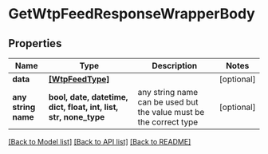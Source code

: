 # GetWtpFeedResponseWrapperBody


## Properties
Name | Type | Description | Notes
------------ | ------------- | ------------- | -------------
**data** | [**[WtpFeedType]**](WtpFeedType.md) |  | [optional] 
**any string name** | **bool, date, datetime, dict, float, int, list, str, none_type** | any string name can be used but the value must be the correct type | [optional]

[[Back to Model list]](../README.md#documentation-for-models) [[Back to API list]](../README.md#documentation-for-api-endpoints) [[Back to README]](../README.md)


